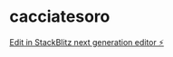 # cacciatesoro

[Edit in StackBlitz next generation editor ⚡️](https://stackblitz.com/~/github.com/Rickpeakyblinders/cacciatesoro)